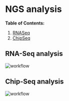 # NGS analysis

__Table of Contents:__

1. [RNASeq](#rnaseq)
2. [ChipSeq](#chipseq)

## RNA-Seq analysis <a name="ranseq"></a>

![workflow]()

## Chip-Seq analysis <a name="chipseq"></a>

![workflow]()

